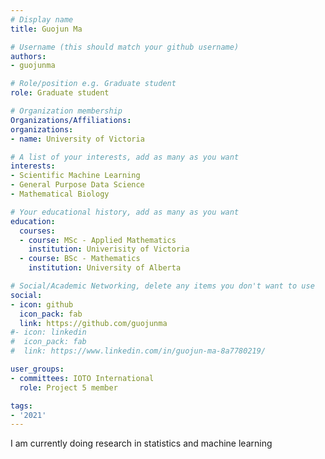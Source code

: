 ```yaml
---
# Display name
title: Guojun Ma

# Username (this should match your github username)
authors:
- guojunma

# Role/position e.g. Graduate student
role: Graduate student

# Organization membership
Organizations/Affiliations:
organizations:
- name: University of Victoria

# A list of your interests, add as many as you want
interests:
- Scientific Machine Learning
- General Purpose Data Science
- Mathematical Biology

# Your educational history, add as many as you want
education:
  courses:
  - course: MSc - Applied Mathematics
    institution: Univerisity of Victoria
  - course: BSc - Mathematics
    institution: University of Alberta

# Social/Academic Networking, delete any items you don't want to use
social:
- icon: github
  icon_pack: fab
  link: https://github.com/guojunma
#- icon: linkedin
#  icon_pack: fab
#  link: https://www.linkedin.com/in/guojun-ma-8a7780219/

user_groups:
- committees: IOTO International
  role: Project 5 member

tags:
- '2021'
---
```

I am currently doing research in statistics and machine learning
